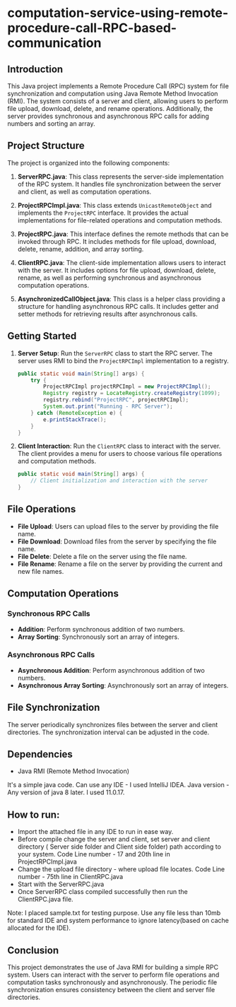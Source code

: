 # computation-service-using-remote-procedure-call-RPC-based-communication


## Introduction

This Java project implements a Remote Procedure Call (RPC) system for file synchronization and computation using Java Remote Method Invocation (RMI). The system consists of a server and client, allowing users to perform file upload, download, delete, and rename operations. Additionally, the server provides synchronous and asynchronous RPC calls for adding numbers and sorting an array.

## Project Structure

The project is organized into the following components:

1. **ServerRPC.java**: This class represents the server-side implementation of the RPC system. It handles file synchronization between the server and client, as well as computation operations.

2. **ProjectRPCImpl.java**: This class extends `UnicastRemoteObject` and implements the `ProjectRPC` interface. It provides the actual implementations for file-related operations and computation methods.

3. **ProjectRPC.java**: This interface defines the remote methods that can be invoked through RPC. It includes methods for file upload, download, delete, rename, addition, and array sorting.

4. **ClientRPC.java**: The client-side implementation allows users to interact with the server. It includes options for file upload, download, delete, rename, as well as performing synchronous and asynchronous computation operations.

5. **AsynchronizedCallObject.java**: This class is a helper class providing a structure for handling asynchronous RPC calls. It includes getter and setter methods for retrieving results after asynchronous calls.

## Getting Started

1. **Server Setup**: Run the `ServerRPC` class to start the RPC server. The server uses RMI to bind the `ProjectRPCImpl` implementation to a registry.

   ```java
   public static void main(String[] args) {
       try {
           ProjectRPCImpl projectRPCImpl = new ProjectRPCImpl();
           Registry registry = LocateRegistry.createRegistry(1099);
           registry.rebind("ProjectRPC", projectRPCImpl);
           System.out.print("Running - RPC Server");
       } catch (RemoteException e) {
           e.printStackTrace();
       }
   }
   ```

2. **Client Interaction**: Run the `ClientRPC` class to interact with the server. The client provides a menu for users to choose various file operations and computation methods.

   ```java
   public static void main(String[] args) {
       // Client initialization and interaction with the server
   }
   ```

## File Operations

- **File Upload**: Users can upload files to the server by providing the file name.
- **File Download**: Download files from the server by specifying the file name.
- **File Delete**: Delete a file on the server using the file name.
- **File Rename**: Rename a file on the server by providing the current and new file names.

## Computation Operations

### Synchronous RPC Calls

- **Addition**: Perform synchronous addition of two numbers.
- **Array Sorting**: Synchronously sort an array of integers.

### Asynchronous RPC Calls

- **Asynchronous Addition**: Perform asynchronous addition of two numbers.
- **Asynchronous Array Sorting**: Asynchronously sort an array of integers.

## File Synchronization

The server periodically synchronizes files between the server and client directories. The synchronization interval can be adjusted in the code.

## Dependencies

- Java RMI (Remote Method Invocation)


It's a simple java code.
Can use any IDE - I used IntelliJ IDEA.
Java version - Any version of java 8 later. I used 11.0.17.

## How to run:
  * Import the attached file in any IDE to run in ease way.
  * Before compile change the server and client, set server and client directory ( Server side folder and Client side folder) path according to your system. Code Line number - 17 and 20th line in ProjectRPCImpl.java
  * Change the upload file directory - where upload file locates. Code Line number - 75th line in ClientRPC.java
  * Start with the ServerRPC.java
  * Once ServerRPC class compiled successfully then run the ClientRPC.java file.

  Note: I placed sample.txt for testing purpose. Use any file less than 10mb for standard IDE and system performance to ignore latency(based on cache allocated for the IDE).
  
## Conclusion

This project demonstrates the use of Java RMI for building a simple RPC system. Users can interact with the server to perform file operations and computation tasks synchronously and asynchronously. The periodic file synchronization ensures consistency between the client and server file directories.
